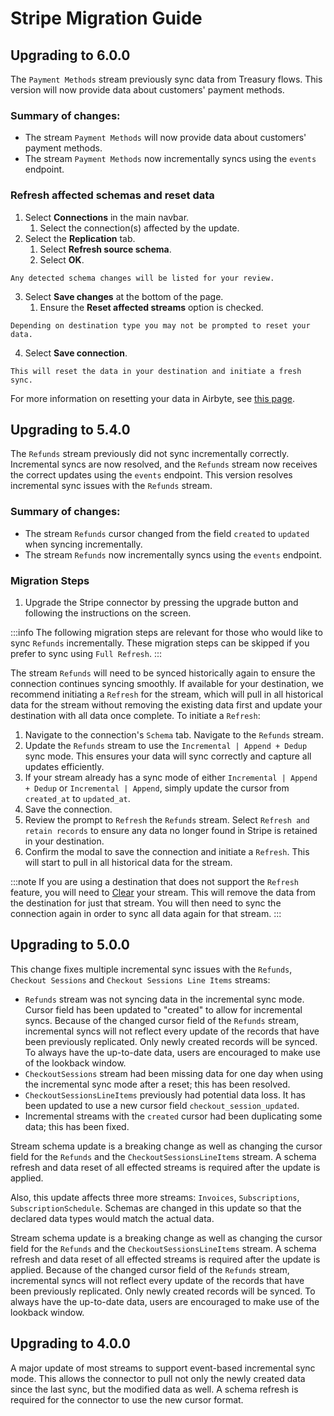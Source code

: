 # Stripe Migration Guide

## Upgrading to 6.0.0

The `Payment Methods` stream previously sync data from Treasury flows. This version will now provide data about customers' payment methods.

### Summary of changes:

- The stream `Payment Methods` will now provide data about customers' payment methods.
- The stream `Payment Methods` now incrementally syncs using the `events` endpoint.

### Refresh affected schemas and reset data

1. Select **Connections** in the main navbar.
   1. Select the connection(s) affected by the update.
2. Select the **Replication** tab.
   1. Select **Refresh source schema**.
   2. Select **OK**.

```note
Any detected schema changes will be listed for your review.
```

3. Select **Save changes** at the bottom of the page.
   1. Ensure the **Reset affected streams** option is checked.

```note
Depending on destination type you may not be prompted to reset your data.
```

4. Select **Save connection**.

```note
This will reset the data in your destination and initiate a fresh sync.
```

For more information on resetting your data in Airbyte, see [this page](/operator-guides/clear).



## Upgrading to 5.4.0

The `Refunds` stream previously did not sync incrementally correctly. Incremental syncs are now resolved, and the `Refunds` stream now receives the correct updates using the `events` endpoint. This version resolves incremental sync issues with the `Refunds` stream.

### Summary of changes: 

- The stream `Refunds` cursor changed from the field `created` to `updated` when syncing incrementally.
- The stream `Refunds` now incrementally syncs using the `events` endpoint.

### Migration Steps

1. Upgrade the Stripe connector by pressing the upgrade button and following the instructions on the screen.

:::info
The following migration steps are relevant for those who would like to sync `Refunds` incrementally. These migration steps can be skipped if you prefer to sync using `Full Refresh`. 
:::

The stream `Refunds` will need to be synced historically again to ensure the connection continues syncing smoothly. If available for your destination, we recommend initiating a `Refresh` for the stream, which will pull in all historical data for the stream without removing the existing data first and update your destination with all data once complete. To initiate a `Refresh`:

1. Navigate to the connection's `Schema` tab. Navigate to the `Refunds` stream.
2. Update the `Refunds` stream to use the `Incremental | Append + Dedup` sync mode. This ensures your data will sync correctly and capture all updates efficiently.
3. If your stream already has a sync mode of either `Incremental | Append + Dedup` or `Incremental | Append`, simply update the cursor from `created_at` to `updated_at`.
4. Save the connection.
5. Review the prompt to `Refresh` the `Refunds` stream. Select `Refresh and retain records` to ensure any data no longer found in Stripe is retained in your destination.
6. Confirm the modal to save the connection and initiate a `Refresh`. This will start to pull in all historical data for the stream.

:::note
If you are using a destination that does not support the `Refresh` feature, you will need to [Clear](/operator-guides/clear) your stream. This will remove the data from the destination for just that stream. You will then need to sync the connection again in order to sync all data again for that stream.
:::

## Upgrading to 5.0.0

This change fixes multiple incremental sync issues with the `Refunds`, `Checkout Sessions` and `Checkout Sessions Line Items` streams:

- `Refunds` stream was not syncing data in the incremental sync mode. Cursor field has been updated to "created" to allow for incremental syncs. Because of the changed cursor field of the `Refunds` stream, incremental syncs will not reflect every update of the records that have been previously replicated. Only newly created records will be synced. To always have the up-to-date data, users are encouraged to make use of the lookback window.
- `CheckoutSessions` stream had been missing data for one day when using the incremental sync mode after a reset; this has been resolved.
- `CheckoutSessionsLineItems` previously had potential data loss. It has been updated to use a new cursor field `checkout_session_updated`.
- Incremental streams with the `created` cursor had been duplicating some data; this has been fixed.

Stream schema update is a breaking change as well as changing the cursor field for the `Refunds` and the `CheckoutSessionsLineItems` stream. A schema refresh and data reset of all effected streams is required after the update is applied.

Also, this update affects three more streams: `Invoices`, `Subscriptions`, `SubscriptionSchedule`. Schemas are changed in this update so that the declared data types would match the actual data.

Stream schema update is a breaking change as well as changing the cursor field for the `Refunds` and the `CheckoutSessionsLineItems` stream. A schema refresh and data reset of all effected streams is required after the update is applied.
Because of the changed cursor field of the `Refunds` stream, incremental syncs will not reflect every update of the records that have been previously replicated. Only newly created records will be synced. To always have the up-to-date data, users are encouraged to make use of the lookback window.

## Upgrading to 4.0.0

A major update of most streams to support event-based incremental sync mode. This allows the connector to pull not only the newly created data since the last sync, but the modified data as well.
A schema refresh is required for the connector to use the new cursor format.

